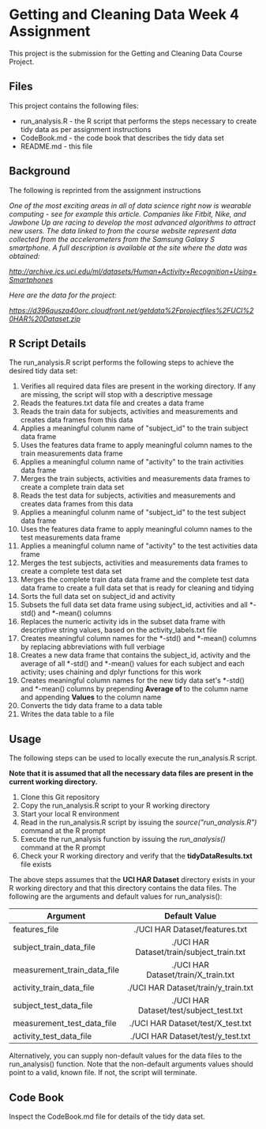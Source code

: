 # Getting and Cleaning Data Week 4 Assignment
This project is the submission for the Getting and Cleaning Data Course Project.

## Files
This project contains the following files:

* run_analysis.R - the R script that performs the steps necessary to create tidy data as per assignment instructions
* CodeBook.md - the code book that describes the tidy data set
* README.md - this file

## Background
The following is reprinted from the assignment instructions

<i>One of the most exciting areas in all of data science right now is wearable computing - see for example this article. Companies like Fitbit, Nike, and Jawbone Up are racing to develop the most advanced algorithms to attract new users. The data linked to from the course website represent data collected from the accelerometers from the Samsung Galaxy S smartphone. A full description is available at the site where the data was obtained:

http://archive.ics.uci.edu/ml/datasets/Human+Activity+Recognition+Using+Smartphones

Here are the data for the project:

https://d396qusza40orc.cloudfront.net/getdata%2Fprojectfiles%2FUCI%20HAR%20Dataset.zip</i>

## R Script Details
The run_analysis.R script performs the following steps to achieve the desired tidy data set:

1. Verifies all required data files are present in the working directory. If any are missing, the script will stop with a descriptive message
2. Reads the features.txt data file and creates a data frame
3. Reads the train data for subjects, activities and measurements and creates data frames from this data
4. Applies a meaningful colunm name of "subject_id" to the train subject data frame
5. Uses the features data frame to apply meaningful column names to the train measurements data frame
6. Applies a meaningful column name of "activity" to the train activities data frame
7. Merges the train subjects, activities and measurements data frames to create a complete train data set
8. Reads the test data for subjects, activities and measurements and creates data frames from this data
9. Applies a meaningful colunm name of "subject_id" to the test subject data frame
10. Uses the features data frame to apply meaningful column names to the test measurements data frame
11. Applies a meaningful column name of "activity" to the test activities data frame
12. Merges the test subjects, activities and measurements data frames to create a complete test data set
13. Merges the complete train data data frame and the complete test data data frame to create a full data set that is ready for cleaning and tidying
14. Sorts the full data set on subject_id and activity
15. Subsets the full data set data frame using subject_id, activities and all \*-std() and \*-mean() columns
16. Replaces the numeric activity ids in the subset data frame with descriptive string values, based on the activity_labels.txt file
17. Creates meaningful column names for the \*-std() and \*-mean() columns by replacing abbreviations with full verbiage
18. Creates a new data frame that contains the subject_id, activity and the average of all \*-std() and \*-mean() values for each subject and each activity; uses chaining and dplyr functions for this work
19. Creates meaningful column names for the new tidy data set's \*-std() and \*-mean() columns by prepending <b>Average of </b> to the column name and appending <b> Values</b> to the column name
20. Converts the tidy data frame to a data table
21. Writes the data table to a file

## Usage
The following steps can be used to locally execute the run_analysis.R script.

<b>Note that it is assumed that all the necessary data files are present in the current working directory.</b>

1. Clone this Git repository
2. Copy the run_analysis.R script to your R working directory
3. Start your local R environment
4. Read in the run_analysis.R script by issuing the <i>source("run_analysis.R")</i> command at the R prompt
5. Execute the run_analysis function by issuing the <i>run_analysis()</i> command at the R prompt
6. Check your R working directory and verify that the <b>tidyDataResults.txt</b> file exists

The above steps assumes that the <b>UCI HAR Dataset</b> directory exists in your R working directory and that this directory contains the data files. The following are the arguments and default values for run_analysis():

| Argument | Default Value |
|----------|:-------------:|
|features_file|./UCI HAR Dataset/features.txt|
|subject_train_data_file|./UCI HAR Dataset/train/subject_train.txt|
|measurement_train_data_file|./UCI HAR Dataset/train/X_train.txt|
|activity_train_data_file|./UCI HAR Dataset/train/y_train.txt|
|subject_test_data_file|./UCI HAR Dataset/test/subject_test.txt|
|measurement_test_data_file|./UCI HAR Dataset/test/X_test.txt|
|activity_test_data_file|./UCI HAR Dataset/test/y_test.txt|

Alternatively, you can supply non-default values for the data files to the run_analysis() function. Note that the non-default arguments values should point to a valid, known file. If not, the script will terminate.

## Code Book
Inspect the CodeBook.md file for details of the tidy data set.
